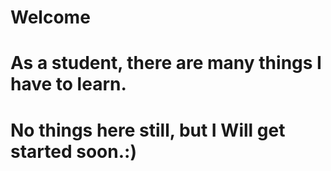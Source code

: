 # Welcome
# As a student, there are many things I have to learn.
# No things here still, but I Will get started soon.:)
